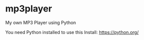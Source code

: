# mp3player
My own MP3 Player using Python

You need Python installed to use this
Install: https://python.org/
